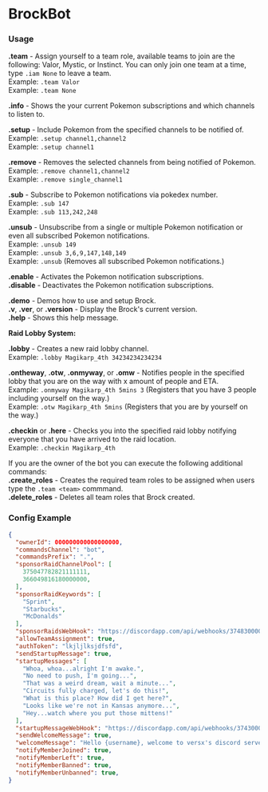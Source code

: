# BrockBot

### Usage
**.team** - Assign yourself to a team role, available teams to join are the following: Valor, Mystic, or Instinct. You can only join one team at a time, type `.iam None` to leave a team.  
	Example: `.team Valor`  
	Example: `.team None`  

**.info** - Shows the your current Pokemon subscriptions and which channels to listen to.  

**.setup** - Include Pokemon from the specified channels to be notified of.  
   Example: `.setup channel1,channel2`  
   Example: `.setup channel1`  
   
**.remove** - Removes the selected channels from being notified of Pokemon.  
   Example: `.remove channel1,channel2`  
   Example: `.remove single_channel1`  
   
**.sub** - Subscribe to Pokemon notifications via pokedex number.  
   Example: `.sub 147`  
   Example: `.sub 113,242,248`  
   
**.unsub** - Unsubscribe from a single or multiple Pokemon notification or even all subscribed Pokemon notifications.  
   Example: `.unsub 149`  
   Example: `.unsub 3,6,9,147,148,149`  
   Example: `.unsub` (Removes all subscribed Pokemon notifications.)
   
**.enable** - Activates the Pokemon notification subscriptions.  
**.disable** - Deactivates the Pokemon notification subscriptions.

**.demo** - Demos how to use and setup Brock.  
**.v**, **.ver**, or **.version** - Display the Brock's current version.  
**.help** - Shows this help message.  


**Raid Lobby System:**  

**.lobby** - Creates a new raid lobby channel.  
	Example: `.lobby Magikarp_4th 34234234234234`  
	
**.ontheway**, **.otw**, **.onmyway**, or **.omw** - Notifies people in the specified lobby that you are on the way with x amount of people and ETA.  
	Example: `.onmyway Magikarp_4th 5mins 3` (Registers that you have 3 people including yourself on the way.)  
	Example: `.otw Magikarp_4th 5mins` (Registers that you are by yourself on the way.)  
	
**.checkin** or **.here** - Checks you into the specified raid lobby notifying everyone that you have arrived to the raid location.  
	Example: `.checkin Magikarp_4th`  

If you are the owner of the bot you can execute the following additional commands:  
**.create\_roles** - Creates the required team roles to be assigned when users type the `.team <team>` commmand.  
**.delete\_roles** - Deletes all team roles that Brock created.


### Config Example
```json
{
  "ownerId": 000000000000000000,
  "commandsChannel": "bot",
  "commandsPrefix": ".",
  "sponsorRaidChannelPool": [
    375047782821111111,
    366049816180000000,
  ],
  "sponsorRaidKeywords": [
    "Sprint",
    "Starbucks",
    "McDonalds"
  ],
  "sponsorRaidsWebHook": "https://discordapp.com/api/webhooks/37483000000000000/jiujlkjljlkjljk",
  "allowTeamAssignment": true,
  "authToken": "lkjljlksjdfsfd",
  "sendStartupMessage": true,
  "startupMessages": [
    "Whoa, whoa...alright I'm awake.",
	"No need to push, I'm going...",
	"That was a weird dream, wait a minute...",
	"Circuits fully charged, let's do this!",
	"What is this place? How did I get here?",
	"Looks like we're not in Kansas anymore...",
	"Hey...watch where you put those mittens!"
  ],
  "startupMessageWebHook": "https://discordapp.com/api/webhooks/3743000000000/12132djlkjlkdsjlksdj",
  "sendWelcomeMessage": true,
  "welcomeMessage": "Hello {username}, welcome to versx's discord server!\r\nI am here to help you with certain things if you require them such as notifications of Pokemon that have spawned as well as setting up Raid Lobbies. To see a full list of my available commands please send me a direct message containing `.help`.",
  "notifyMemberJoined": true,
  "notifyMemberLeft": true,
  "notifyMemberBanned": true,
  "notifyMemberUnbanned": true,
}
```